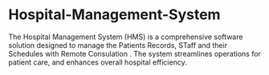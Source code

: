 # Hospital-Management-System
The Hospital Management System (HMS) is a comprehensive software solution designed to manage the Patients Records, STaff and their Schedules with Remote Consulation . The system streamlines operations for patient care, and enhances overall hospital efficiency.
